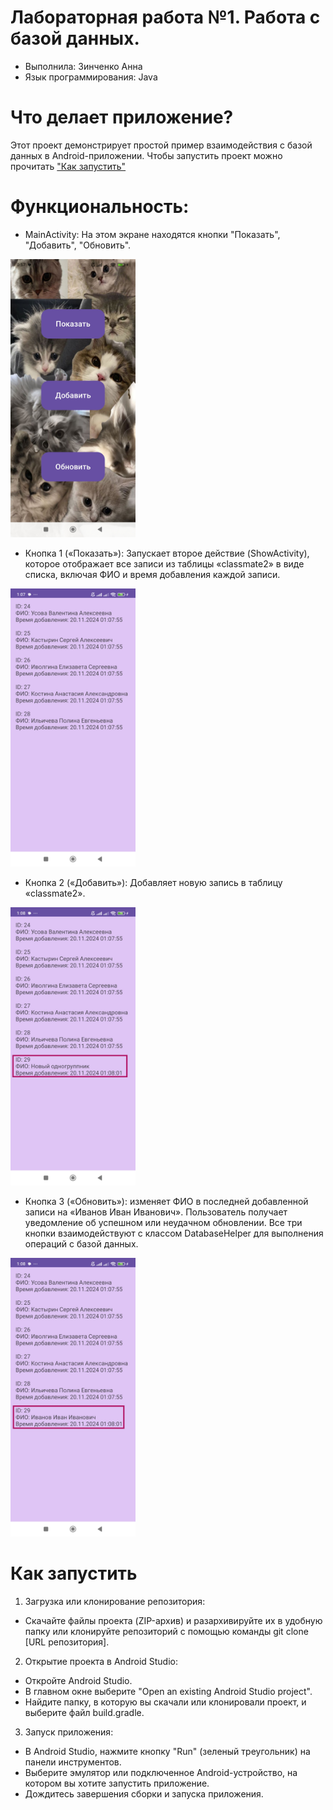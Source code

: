 # Лабораторная работа №1. Работа с базой данных.
* Выполнила: Зинченко Анна
* Язык программирования: Java

# Что делает приложение?
Этот проект демонстрирует простой пример взаимодействия с базой данных в Android-приложении. 
Чтобы запустить проект можно прочитать ["Как запустить"](#как-запустить)

# Функциональность:
* MainActivity: 
    На этом экране находятся кнопки "Показать", "Добавить", "Обновить".
<div align="left">
  <img src="https://github.com/domosedochka/Laba3/blob/main/Screenshot_2024-11-20-00-57-37-067_com.example.laba3ex1.jpg" width="200" />
</div>

* Кнопка 1 («Показать»):
Запускает второе действие (ShowActivity), которое отображает все записи из таблицы «classmate2» в виде списка, включая ФИО и время добавления каждой записи.
<div align="left">
  <img src="https://github.com/domosedochka/Laba3/blob/main/Screenshot_2024-11-20-01-07-59-444_com.example.laba3ex1.jpg" width="200" />
</div>

* Кнопка 2 («Добавить»):
  Добавляет новую запись в таблицу «classmate2».
<div align="left">
  <img src="https://github.com/domosedochka/Laba3/blob/main/Screenshot_2024-11-20-01-08-05-253_com.example.laba3ex1.jpg" width="200" />
</div>

* Кнопка 3 («Обновить»): изменяет ФИО в последней добавленной записи на «Иванов Иван Иванович». Пользователь получает уведомление об успешном или неудачном обновлении.
Все три кнопки взаимодействуют с классом DatabaseHelper для выполнения операций с базой данных.
<div align="left">
  <img src="https://github.com/domosedochka/Laba3/blob/main/Screenshot_2024-11-20-01-08-10-949_com.example.laba3ex1.jpg" width="200" />
</div>

# Как запустить
1. Загрузка или клонирование репозитория:
* Скачайте файлы проекта (ZIP-архив) и разархивируйте их в удобную папку или клонируйте репозиторий с помощью команды git clone [URL репозитория].

2. Открытие проекта в Android Studio:
* Откройте Android Studio.
* В главном окне выберите "Open an existing Android Studio project".
* Найдите папку, в которую вы скачали или клонировали проект, и выберите файл build.gradle.

3. Запуск приложения:
* В Android Studio, нажмите кнопку "Run" (зеленый треугольник) на панели инструментов.
* Выберите эмулятор или подключенное Android-устройство, на котором вы хотите запустить приложение.
* Дождитесь завершения сборки и запуска приложения.
